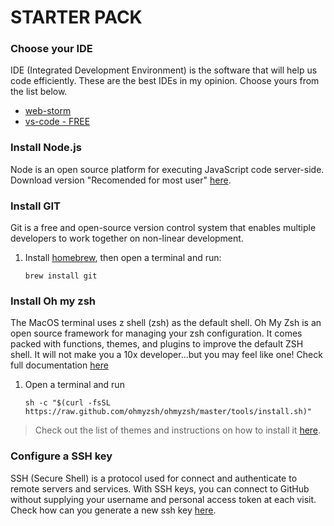 # STARTER PACK

### Choose your IDE
IDE (Integrated Development Environment) is the software that will help us code efficiently.
These are the best IDEs in my opinion.
Choose yours from the list below.
- [web-storm](https://www.jetbrains.com/webstorm/)
- [vs-code - FREE](https://code.visualstudio.com/)

### Install Node.js
Node is an open source platform for executing JavaScript code server-side.
Download version "Recomended for most user" [here](https://nodejs.org/en/).

### Install GIT
Git is a free and open-source version control system that enables multiple developers to work together on non-linear development.
1. Install [homebrew](https://brew.sh/), then open a terminal and run:
    ```
    brew install git
    ```

### Install Oh my zsh
The MacOS terminal uses z shell (zsh) as the default shell. Oh My Zsh is an open source framework for managing your zsh configuration.
It comes packed with functions, themes, and plugins to improve the default ZSH shell.
It will not make you a 10x developer...but you may feel like one!
Check full documentation [here](https://ohmyz.sh/)
1. Open a terminal and run
      ```
      sh -c "$(curl -fsSL https://raw.github.com/ohmyzsh/ohmyzsh/master/tools/install.sh)"
      ```
> Check out the list of themes and instructions on how to install it [here](https://github.com/ohmyzsh/ohmyzsh/wiki/Themes).

### Configure a SSH key
SSH (Secure Shell) is a protocol used for connect and authenticate to remote servers and services. With SSH keys, you can connect to GitHub without supplying your username and personal access token at each visit.
Check how can you generate a new ssh key [here](./SSH.md).
